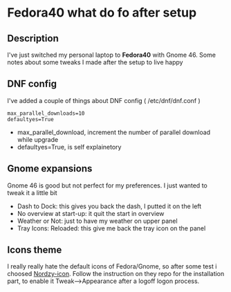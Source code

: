 # Fedora40 what do fo after setup  

## Description
I've just switched my personal laptop to **Fedora40** with Gnome 46.
Some notes about some tweaks I made after the setup to live happy

## DNF config
I've added a couple of things about DNF config ( /etc/dnf/dnf.conf )

```
max_parallel_downloads=10
defaultyes=True
```
- max_parallel_download, increment the number of parallel download while upgrade  
- defaultyes=True, is self explainetory  

## Gnome expansions
Gnome 46 is good but not perfect for my preferences. I just wanted to tweak it a little bit
- Dash to Dock: this gives you back the dash, I putted it on the left  
- No overview at start-up: it quit the start in overview
- Weather or Not: just to have my weather on upper panel
- Tray Icons: Reloaded: this give me back the tray icon on the panel  

## Icons theme
I really really hate the default icons of Fedora/Gnome, so after some test i choosed [Nordzy-icon](https://github.com/alvatip/Nordzy-icon). Follow the instruction on they repo for the installation part, to enable it Tweak-->Appearance after a logoff logon process.  

